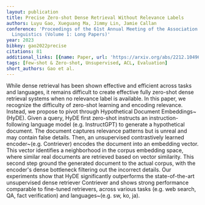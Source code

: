 ```yaml
---
layout: publication
title: Precise Zero-shot Dense Retrieval Without Relevance Labels
authors: Luyu Gao, Xueguang Ma, Jimmy Lin, Jamie Callan
conference: 'Proceedings of the 61st Annual Meeting of the Association for Computational
  Linguistics (Volume 1: Long Papers)'
year: 2023
bibkey: gao2022precise
citations: 81
additional_links: [{name: Paper, url: 'https://arxiv.org/abs/2212.10496'}]
tags: [Few-shot & Zero-shot, Unsupervised, ACL, Evaluation]
short_authors: Gao et al.
---
```

While dense retrieval has been shown effective and efficient across tasks and
languages, it remains difficult to create effective fully zero-shot dense
retrieval systems when no relevance label is available. In this paper, we
recognize the difficulty of zero-shot learning and encoding relevance. Instead,
we propose to pivot through Hypothetical Document Embeddings~(HyDE). Given a
query, HyDE first zero-shot instructs an instruction-following language model
(e.g. InstructGPT) to generate a hypothetical document. The document captures
relevance patterns but is unreal and may contain false details. Then, an
unsupervised contrastively learned encoder~(e.g. Contriever) encodes the
document into an embedding vector. This vector identifies a neighborhood in the
corpus embedding space, where similar real documents are retrieved based on
vector similarity. This second step ground the generated document to the actual
corpus, with the encoder's dense bottleneck filtering out the incorrect
details. Our experiments show that HyDE significantly outperforms the
state-of-the-art unsupervised dense retriever Contriever and shows strong
performance comparable to fine-tuned retrievers, across various tasks (e.g. web
search, QA, fact verification) and languages~(e.g. sw, ko, ja).